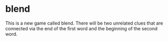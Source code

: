 # blend
This is a new game called blend. There will be two unrelated clues that are connected via the end of the first word and the beginning of the second word.
